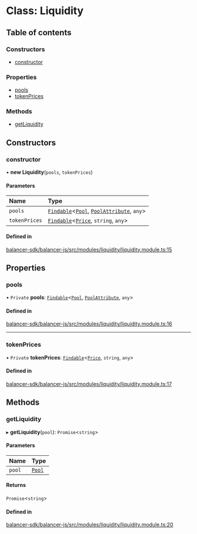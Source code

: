 # Class: Liquidity

## Table of contents

### Constructors

- [constructor](Liquidity.md#constructor)

### Properties

- [pools](Liquidity.md#pools)
- [tokenPrices](Liquidity.md#tokenprices)

### Methods

- [getLiquidity](Liquidity.md#getliquidity)

## Constructors

### constructor

• **new Liquidity**(`pools`, `tokenPrices`)

#### Parameters

| Name | Type |
| :------ | :------ |
| `pools` | [`Findable`](../interfaces/Findable.md)<[`Pool`](../interfaces/Pool.md), [`PoolAttribute`](../modules.md#poolattribute), `any`\> |
| `tokenPrices` | [`Findable`](../interfaces/Findable.md)<[`Price`](../modules.md#price), `string`, `any`\> |

#### Defined in

[balancer-sdk/balancer-js/src/modules/liquidity/liquidity.module.ts:15](https://github.com/balancer-labs/balancer-sdk/blob/c094037b/balancer-js/src/modules/liquidity/liquidity.module.ts#L15)

## Properties

### pools

• `Private` **pools**: [`Findable`](../interfaces/Findable.md)<[`Pool`](../interfaces/Pool.md), [`PoolAttribute`](../modules.md#poolattribute), `any`\>

#### Defined in

[balancer-sdk/balancer-js/src/modules/liquidity/liquidity.module.ts:16](https://github.com/balancer-labs/balancer-sdk/blob/c094037b/balancer-js/src/modules/liquidity/liquidity.module.ts#L16)

___

### tokenPrices

• `Private` **tokenPrices**: [`Findable`](../interfaces/Findable.md)<[`Price`](../modules.md#price), `string`, `any`\>

#### Defined in

[balancer-sdk/balancer-js/src/modules/liquidity/liquidity.module.ts:17](https://github.com/balancer-labs/balancer-sdk/blob/c094037b/balancer-js/src/modules/liquidity/liquidity.module.ts#L17)

## Methods

### getLiquidity

▸ **getLiquidity**(`pool`): `Promise`<`string`\>

#### Parameters

| Name | Type |
| :------ | :------ |
| `pool` | [`Pool`](../interfaces/Pool.md) |

#### Returns

`Promise`<`string`\>

#### Defined in

[balancer-sdk/balancer-js/src/modules/liquidity/liquidity.module.ts:20](https://github.com/balancer-labs/balancer-sdk/blob/c094037b/balancer-js/src/modules/liquidity/liquidity.module.ts#L20)
